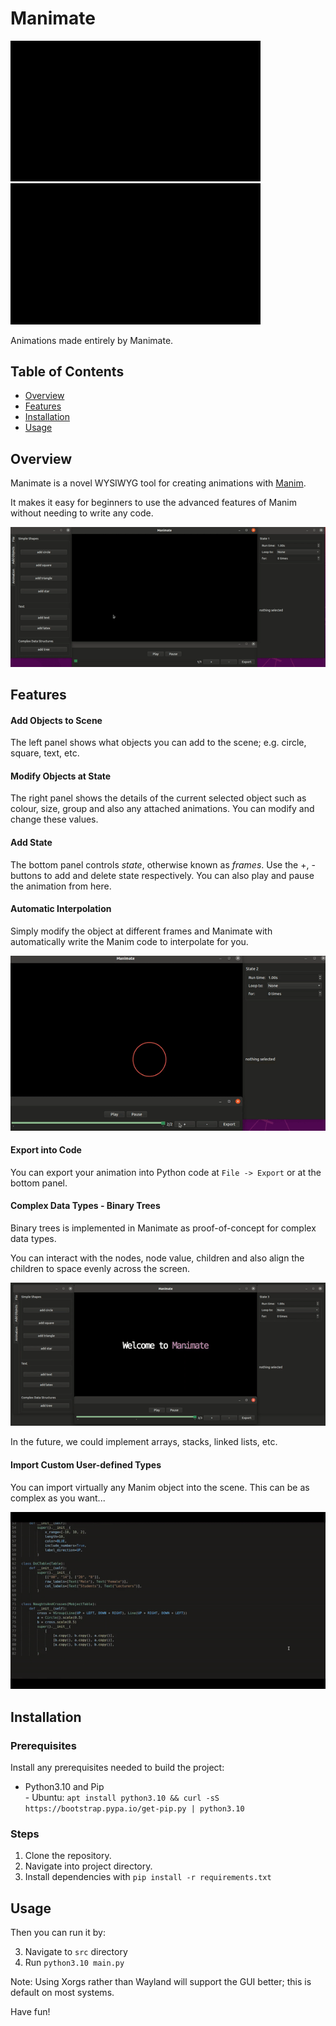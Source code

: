 # Manimate

<img src="readme_resources/result_example.gif" width="400"/>  <img src="readme_resources/result_example2.gif" width="400" />

Animations made entirely by Manimate.

## Table of Contents
- [Overview](#overview)
- [Features](#features)
- [Installation](#installation)
- [Usage](#usage)
   
## Overview
Manimate is a novel WYSIWYG tool for creating animations with [Manim](https://github.com/3b1b/manim).

It makes it easy for beginners to use the advanced features of Manim without needing to write any code.

![demo](readme_resources/manim_basic_demo.gif)



## Features

#### Add Objects to Scene

The left panel shows what objects you can add to the scene; e.g. circle, square, text, etc.

#### Modify Objects at State

The right panel shows the details of the current selected object such as colour, size, group and also any attached animations. You can modify and change these values.

#### Add State

The bottom panel controls _state_, otherwise known as _frames_. Use the +, - buttons to add and delete state respectively. You can also play and pause the animation from here.

#### Automatic Interpolation

Simply modify the object at different frames and Manimate with automatically write the Manim code to interpolate for you.

![interpolate](readme_resources/interpolation.gif)

#### Export into Code
  
You can export your animation into Python code at `File -> Export` or at the bottom panel.

#### Complex Data Types - Binary Trees

Binary trees is implemented in Manimate as proof-of-concept for complex data types.

You can interact with the nodes, node value, children and also align the children to space evenly across the screen.

![btrees](readme_resources/complex_data_types.gif)

In the future, we could implement arrays, stacks, linked lists, etc.

#### Import Custom User-defined Types

You can import virtually any Manim object into the scene. This can be as complex as you want...

![import](readme_resources/import_data_types.gif)



## Installation

### Prerequisites
Install any prerequisites needed to build the project:

- Python3.10 and Pip   
      - Ubuntu: `apt install python3.10 && curl -sS https://bootstrap.pypa.io/get-pip.py | python3.10`
  

### Steps

1. Clone the repository.
2. Navigate into project directory.
3. Install dependencies with `pip install -r requirements.txt`
   
## Usage
Then you can run it by:

3. Navigate to `src` directory
4. Run `python3.10 main.py`

Note: Using Xorgs rather than Wayland will support the GUI better; this is default on most systems.


Have fun!

<!-- 
- Python3.10
- Python3.10 pip - 
- moderngl
- bidict
- IPython 8.0.1
- PySide 6 and 2
- IPython
- Manim community dependencies - `sudo apt install libcairo2-dev libpango1.0-dev ffmpeg` for Ubuntu
- Manim community - `pip install manim` for Ubuntu  -->
